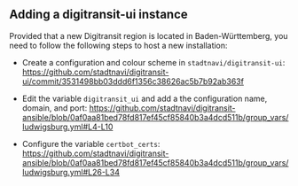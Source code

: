 ## Adding a digitransit-ui instance

Provided that a new Digitransit region is located in Baden-Württemberg, you need to follow the following steps
to host a new installation:

- Create a configuration and colour scheme in `stadtnavi/digitransit-ui`: https://github.com/stadtnavi/digitransit-ui/commit/3531498bb03ddd6f1356c38626ac5b7b92ab363f

- Edit the variable `digitransit_ui` and add a the configuration name, domain, 
  and port: https://github.com/stadtnavi/digitransit-ansible/blob/0af0aa81bed78fd817ef45cf85840b3a4dcd511b/group_vars/ludwigsburg.yml#L4-L10

- Configure the variable `certbot_certs`: https://github.com/stadtnavi/digitransit-ansible/blob/0af0aa81bed78fd817ef45cf85840b3a4dcd511b/group_vars/ludwigsburg.yml#L26-L34 

